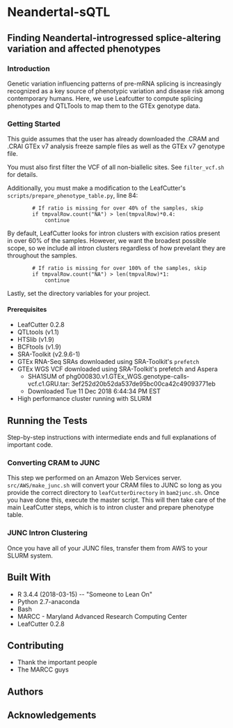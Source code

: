 ﻿# Neandertal-sQTL
## Finding Neandertal-introgressed splice-altering variation and affected phenotypes

### Introduction
Genetic variation influencing patterns of pre-mRNA splicing is increasingly recognized as a key source of phenotypic variation and disease risk among contemporary humans. Here, we use Leafcutter to compute splicing phenotypes and QTLTools to map them to the GTEx genotype data. 

### Getting Started
This guide assumes that the user has already downloaded the .CRAM and .CRAI GTEx v7 analysis freeze sample files as well as the GTEx v7 genotype file.

You must also first filter the VCF of all non-biallelic sites. See `filter_vcf.sh` for details. 

Additionally, you must make a modification to the LeafCutter's `scripts/prepare_phenotype_table.py`, line 84:
```
        # If ratio is missing for over 40% of the samples, skip
        if tmpvalRow.count("NA") > len(tmpvalRow)*0.4:
            continue
```
By default, LeafCutter looks for intron clusters with excision ratios present in over 60% of the samples. However, we want the broadest possible scope, so we include all intron clusters regardless of how prevelant they are throughout the samples.
```
        # If ratio is missing for over 100% of the samples, skip
        if tmpvalRow.count("NA") > len(tmpvalRow)*1:
            continue
```

Lastly, set the directory variables for your project.

#### Prerequisites
* LeafCutter 0.2.8
* QTLtools (v1.1)
* HTSlib (v1.9)
* BCFtools (v1.9)
* SRA-Toolkit (v2.9.6-1)
* GTEx RNA-Seq SRAs downloaded using SRA-Toolkit's `prefetch`
* GTEx WGS VCF downloaded using SRA-Toolkit's prefetch and Aspera
	* SHA1SUM of phg000830.v1.GTEx_WGS.genotype-calls-vcf.c1.GRU.tar: 3ef252d20b52da537de95bc00ca42c49093771eb
	* Downloaded Tue 11 Dec 2018 6:44:34 PM EST
* High performance cluster running with SLURM

## Running the Tests
Step-by-step instructions with intermediate ends and full explanations of important code.

### Converting CRAM to JUNC
This step we performed on an Amazon Web Services server. `src/AWS/make_junc.sh` will convert your CRAM files to JUNC so long as you provide the correct directory to `leafCutterDirectory` in `bam2junc.sh`. Once you have done this, execute the master script. This will then take care of the main LeafCutter steps, which is to intron cluster and prepare phenotype table. 

### JUNC Intron Clustering
Once you have all of your JUNC files, transfer them from AWS to your SLURM system. 

## Built With
* R 3.4.4 (2018-03-15) -- "Someone to Lean On"
* Python 2.7-anaconda
* Bash
* MARCC - Maryland Advanced Research Computing Center
* LeafCutter 0.2.8


## Contributing
* Thank the important people
* The MARCC guys

## Authors

## Acknowledgements
